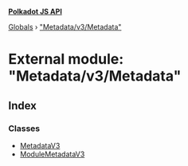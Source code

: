 **[Polkadot JS API](../README.md)**

[Globals](../globals.md) › ["Metadata/v3/Metadata"](_metadata_v3_metadata_.md)

# External module: "Metadata/v3/Metadata"

## Index

### Classes

* [MetadataV3](../classes/_metadata_v3_metadata_.metadatav3.md)
* [ModuleMetadataV3](../classes/_metadata_v3_metadata_.modulemetadatav3.md)